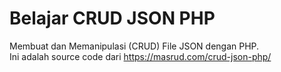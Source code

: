 # Belajar CRUD JSON PHP
Membuat dan Memanipulasi (CRUD) File JSON dengan PHP.<br>Ini adalah source code dari https://masrud.com/crud-json-php/
